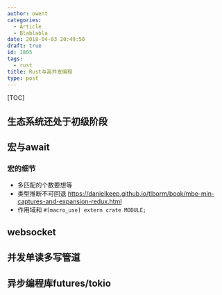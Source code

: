 ```yaml
---
author: owent
categories:
  - Article
  - Blablabla
date: 2018-04-03 20:49:50
draft: true
id: 1805
tags: 
  - rust
title: Rust与高并发编程
type: post
---
```


[TOC]

生态系统还处于初级阶段
-----------------------

宏与await
-----------------------

### 宏的细节

+ 多匹配的个数要想等
+ 类型推断不可回退 https://danielkeep.github.io/tlborm/book/mbe-min-captures-and-expansion-redux.html
+ 作用域和 ```#[macro_use] extern crate MODULE;```

websocket
-----------------------

并发单读多写管道
-----------------------

异步编程库futures/tokio
-----------------------

[1]: https://rust-lang.org/
[2]: https://kaisery.github.io/trpl-zh-cn/
[3]: https://doc.rust-lang.org/book/second-edition/
[4]: https://docs.rs/
[5]: https://crates.io/
[6]: http://doc.crates.io/guide.html